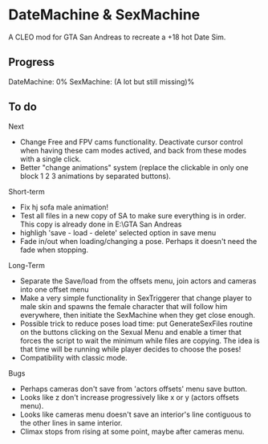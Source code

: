 # DateMachine & SexMachine

A CLEO mod for GTA San Andreas to recreate a +18 hot Date Sim.

## Progress

DateMachine: 0%
SexMachine: (A lot but still missing)%

## To do

Next
- Change Free and FPV cams functionality. Deactivate cursor control when having these cam modes actived, and back from these modes with a single click.
- Better "change animations" system (replace the clickable in only one block 1 2 3 animations by separated buttons).

Short-term
- Fix hj sofa male animation!
- Test all files in a new copy of SA to make sure everything is in order. This copy is already done in E:\GTA San Andreas
- highligh 'save - load - delete' selected option in save menu
- Fade in/out when loading/changing a pose. Perhaps it doesn't need the fade when stopping.

Long-Term
- Separate the Save/load from the offsets menu, join actors and cameras into one offset menu
- Make a very simple functionality in SexTriggerer that change player to male skin and spawns the female character that will follow him everywhere, then initiate the SexMachine when they get close enough.
- Possible trick to reduce poses load time: put GenerateSexFiles routine on the buttons clicking on the Sexual Menu and enable a timer that forces the script to wait the minimum while files are copying. The idea is that time will be running while player decides to choose the poses!
- Compatibility with classic mode.

Bugs
- Perhaps cameras don't save from 'actors offsets' menu save button.
- Looks like z don't increase progressively like x or y (actors offsets menu).
- Looks like cameras menu doesn't save an interior's line contiguous to the other lines in same interior.
- Climax stops from rising at some point, maybe after cameras menu.